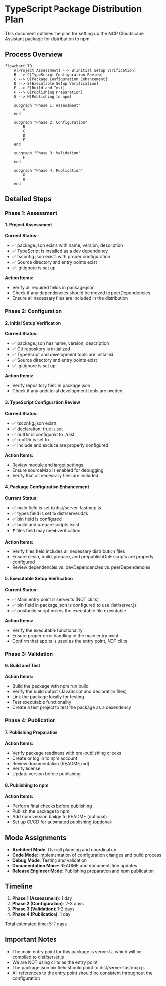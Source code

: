 # TypeScript Package Distribution Plan

This document outlines the plan for setting up the MCP Cloudscape Assistant package for distribution to npm.

## Process Overview

```mermaid
flowchart TD
    A[Project Assessment] --> B[Initial Setup Verification]
    B --> C[TypeScript Configuration Review]
    C --> D[Package Configuration Enhancement]
    D --> E[Executable Setup Verification]
    E --> F[Build and Test]
    F --> G[Publishing Preparation]
    G --> H[Publishing to npm]
    
    subgraph "Phase 1: Assessment"
        A
    end
    
    subgraph "Phase 2: Configuration"
        B
        C
        D
        E
    end
    
    subgraph "Phase 3: Validation"
        F
    end
    
    subgraph "Phase 4: Publication"
        G
        H
    end
```

## Detailed Steps

### Phase 1: Assessment

#### 1. Project Assessment

**Current Status:**
- ✅ package.json exists with name, version, description
- ✅ TypeScript is installed as a dev dependency
- ✅ tsconfig.json exists with proper configuration
- ✅ Source directory and entry points exist
- ✅ .gitignore is set up

**Action Items:**
- Verify all required fields in package.json
- Check if any dependencies should be moved to peerDependencies
- Ensure all necessary files are included in the distribution

### Phase 2: Configuration

#### 2. Initial Setup Verification

**Current Status:**
- ✅ package.json has name, version, description
- ✅ Git repository is initialized
- ✅ TypeScript and development tools are installed
- ✅ Source directory and entry points exist
- ✅ .gitignore is set up

**Action Items:**
- Verify repository field in package.json
- Check if any additional development tools are needed

#### 3. TypeScript Configuration Review

**Current Status:**
- ✅ tsconfig.json exists
- ✅ declaration: true is set
- ✅ outDir is configured to ./dist
- ✅ rootDir is set to .
- ✅ include and exclude are properly configured

**Action Items:**
- Review module and target settings
- Ensure sourceMap is enabled for debugging
- Verify that all necessary files are included

#### 4. Package Configuration Enhancement

**Current Status:**
- ✅ main field is set to dist/server-fastmcp.js
- ✅ types field is set to dist/server.d.ts
- ✅ bin field is configured
- ✅ build and prepare scripts exist
- ❓ files field may need verification

**Action Items:**
- Verify files field includes all necessary distribution files
- Ensure clean, build, prepare, and prepublishOnly scripts are properly configured
- Review dependencies vs. devDependencies vs. peerDependencies

#### 5. Executable Setup Verification

**Current Status:**
- ✅ Main entry point is server.ts (NOT cli.ts)
- ✅ bin field in package.json is configured to use dist/server.js
- ✅ postbuild script makes the executable file executable

**Action Items:**
- Verify the executable functionality
- Ensure proper error handling in the main entry point
- Confirm that app.ts is used as the entry point, NOT cli.ts

### Phase 3: Validation

#### 6. Build and Test

**Action Items:**
- Build the package with npm run build
- Verify the build output (JavaScript and declaration files)
- Link the package locally for testing
- Test executable functionality
- Create a test project to test the package as a dependency

### Phase 4: Publication

#### 7. Publishing Preparation

**Action Items:**
- Verify package readiness with pre-publishing checks
- Create or log in to npm account
- Review documentation (README.md)
- Verify license
- Update version before publishing

#### 8. Publishing to npm

**Action Items:**
- Perform final checks before publishing
- Publish the package to npm
- Add npm version badge to README (optional)
- Set up CI/CD for automated publishing (optional)

## Mode Assignments

- **Architect Mode**: Overall planning and coordination
- **Code Mode**: Implementation of configuration changes and build process
- **Debug Mode**: Testing and validation
- **Documentation Mode**: README and documentation updates
- **Release Engineer Mode**: Publishing preparation and npm publication

## Timeline

1. **Phase 1 (Assessment)**: 1 day
2. **Phase 2 (Configuration)**: 2-3 days
3. **Phase 3 (Validation)**: 1-2 days
4. **Phase 4 (Publication)**: 1 day

Total estimated time: 5-7 days

## Important Notes

- The main entry point for this package is server.ts, which will be compiled to dist/server.js
- We are NOT using cli.ts as the entry point
- The package.json bin field should point to dist/server-fastmcp.js
- All references to the entry point should be consistent throughout the configuration